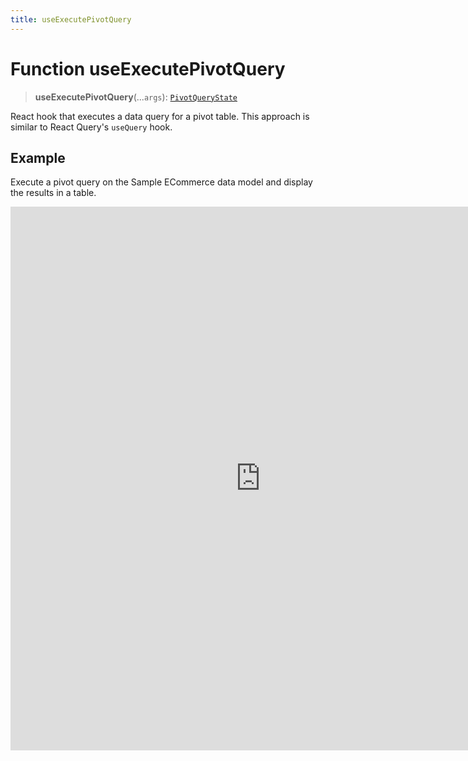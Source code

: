 ```yaml
---
title: useExecutePivotQuery
---
```


# Function useExecutePivotQuery <Badge type="alpha" text="Alpha" />

> **useExecutePivotQuery**(...`args`): [`PivotQueryState`](../type-aliases/type-alias.PivotQueryState.md)

React hook that executes a data query for a pivot table.
This approach is similar to React Query's `useQuery` hook.

## Example

Execute a pivot query on the Sample ECommerce data model and display the results in a table.

<iframe
 src='https://csdk-playground.sisense.com/?example=queries%2Fuse-execute-pivot-query&mode=docs'
 width=800
 height=870
 style='border:none;'
/>

## Parameters

| Parameter | Type |
| :------ | :------ |
| ...`args` | [[`ExecutePivotQueryParams`](../interfaces/interface.ExecutePivotQueryParams.md)] |

## Returns

[`PivotQueryState`](../type-aliases/type-alias.PivotQueryState.md)

Query state that contains the status of the query execution, the result data, or the error if any occurred
